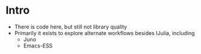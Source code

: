 Intro
=============

* There is code here, but still not library quality
* Primarily it exists to explore alternate workflows besides IJulia, including
  * Juno
  * Emacs-ESS


